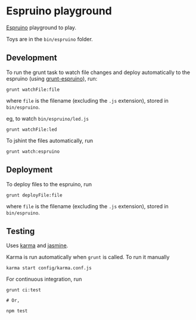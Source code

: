 # Espruino playground

[Espruino](http://www.espruino.com/) playground to play.

Toys are in the `bin/espruino` folder.

## Development

To run the grunt task to watch file changes and deploy automatically to the espruino (using [grunt-espruino](https://www.npmjs.org/package/grunt-espruino)), run:

    grunt watchFile:file

where `file` is the filename (excluding the `.js` extension), stored in `bin/espruino`.

eg, to watch `bin/espruino/led.js`

    grunt watchFile:led

To jshint the files automatically, run

    grunt watch:espruino

## Deployment

To deploy files to the espruino, run

    grunt deployFile:file

where `file` is the filename (excluding the `.js` extension), stored in `bin/espruino`.

## Testing

Uses [karma](http://karma-runner.github.io/) and [jasmine](https://jasmine.github.io/).

Karma is run automatically when `grunt` is called. To run it manually

    karma start config/karma.conf.js

For continuous integration, run

    grunt ci:test

    # Or,

    npm test
